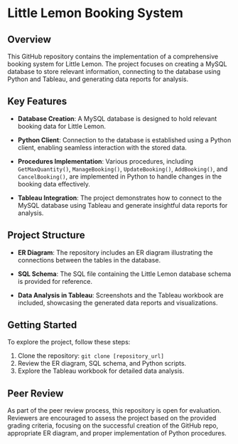 # Little Lemon Booking System

## Overview

This GitHub repository contains the implementation of a comprehensive booking system for Little Lemon. The project focuses on creating a MySQL database to store relevant information, connecting to the database using Python and Tableau, and generating data reports for analysis.

## Key Features

- **Database Creation**: A MySQL database is designed to hold relevant booking data for Little Lemon.

- **Python Client**: Connection to the database is established using a Python client, enabling seamless interaction with the stored data.

- **Procedures Implementation**: Various procedures, including `GetMaxQuantity()`, `ManageBooking()`, `UpdateBooking()`, `AddBooking()`, and `CancelBooking()`, are implemented in Python to handle changes in the booking data effectively.

- **Tableau Integration**: The project demonstrates how to connect to the MySQL database using Tableau and generate insightful data reports for analysis.

## Project Structure

- **ER Diagram**: The repository includes an ER diagram illustrating the connections between the tables in the database.

- **SQL Schema**: The SQL file containing the Little Lemon database schema is provided for reference.

- **Data Analysis in Tableau**: Screenshots and the Tableau workbook are included, showcasing the generated data reports and visualizations.

## Getting Started

To explore the project, follow these steps:

1. Clone the repository: `git clone [repository_url]`
2. Review the ER diagram, SQL schema, and Python scripts.
3. Explore the Tableau workbook for detailed data analysis.

## Peer Review

As part of the peer review process, this repository is open for evaluation. Reviewers are encouraged to assess the project based on the provided grading criteria, focusing on the successful creation of the GitHub repo, appropriate ER diagram, and proper implementation of Python procedures.
